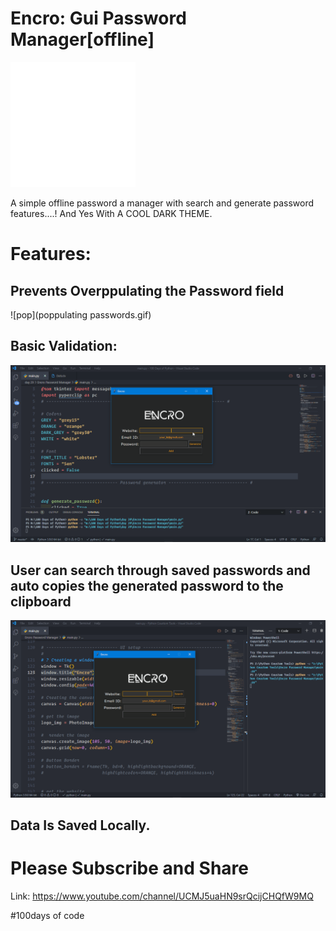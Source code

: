# Encro: Gui Password Manager[offline]

![Logo](Logo.png)

A simple offline password a manager with search and generate password features....! And Yes With A COOL DARK THEME.

# Features:

## Prevents Overppulating the Password field

![pop](poppulating passwords.gif)

## Basic Validation:

![validation](encro.gif)

## User can search through saved passwords and auto copies the generated password to the clipboard

![search](demo_encro.gif)

## Data Is Saved Locally.


# Please Subscribe and Share
Link: https://www.youtube.com/channel/UCMJ5uaHN9srQcijCHQfW9MQ

#100days of code
